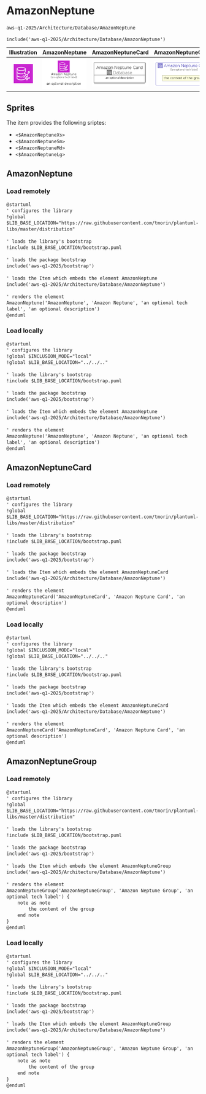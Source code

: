 # AmazonNeptune


```text
aws-q1-2025/Architecture/Database/AmazonNeptune
```

```text
include('aws-q1-2025/Architecture/Database/AmazonNeptune')
```



| Illustration | AmazonNeptune | AmazonNeptuneCard | AmazonNeptuneGroup |
| :---: | :---: | :---: | :---: |
| ![illustration for Illustration](../../../aws-q1-2025/Architecture/Database/AmazonNeptune.png) | ![illustration for AmazonNeptune](../../../aws-q1-2025/Architecture/Database/AmazonNeptune.Local.png) | ![illustration for AmazonNeptuneCard](../../../aws-q1-2025/Architecture/Database/AmazonNeptuneCard.Local.png) | ![illustration for AmazonNeptuneGroup](../../../aws-q1-2025/Architecture/Database/AmazonNeptuneGroup.Local.png) |



## Sprites
The item provides the following sriptes:

- `<$AmazonNeptuneXs>`
- `<$AmazonNeptuneSm>`
- `<$AmazonNeptuneMd>`
- `<$AmazonNeptuneLg>`





## AmazonNeptune

### Load remotely
```plantuml
@startuml
' configures the library
!global $LIB_BASE_LOCATION="https://raw.githubusercontent.com/tmorin/plantuml-libs/master/distribution"

' loads the library's bootstrap
!include $LIB_BASE_LOCATION/bootstrap.puml

' loads the package bootstrap
include('aws-q1-2025/bootstrap')

' loads the Item which embeds the element AmazonNeptune
include('aws-q1-2025/Architecture/Database/AmazonNeptune')

' renders the element
AmazonNeptune('AmazonNeptune', 'Amazon Neptune', 'an optional tech label', 'an optional description')
@enduml
```

### Load locally
```plantuml
@startuml
' configures the library
!global $INCLUSION_MODE="local"
!global $LIB_BASE_LOCATION="../../.."

' loads the library's bootstrap
!include $LIB_BASE_LOCATION/bootstrap.puml

' loads the package bootstrap
include('aws-q1-2025/bootstrap')

' loads the Item which embeds the element AmazonNeptune
include('aws-q1-2025/Architecture/Database/AmazonNeptune')

' renders the element
AmazonNeptune('AmazonNeptune', 'Amazon Neptune', 'an optional tech label', 'an optional description')
@enduml
```

## AmazonNeptuneCard

### Load remotely
```plantuml
@startuml
' configures the library
!global $LIB_BASE_LOCATION="https://raw.githubusercontent.com/tmorin/plantuml-libs/master/distribution"

' loads the library's bootstrap
!include $LIB_BASE_LOCATION/bootstrap.puml

' loads the package bootstrap
include('aws-q1-2025/bootstrap')

' loads the Item which embeds the element AmazonNeptuneCard
include('aws-q1-2025/Architecture/Database/AmazonNeptune')

' renders the element
AmazonNeptuneCard('AmazonNeptuneCard', 'Amazon Neptune Card', 'an optional description')
@enduml
```

### Load locally
```plantuml
@startuml
' configures the library
!global $INCLUSION_MODE="local"
!global $LIB_BASE_LOCATION="../../.."

' loads the library's bootstrap
!include $LIB_BASE_LOCATION/bootstrap.puml

' loads the package bootstrap
include('aws-q1-2025/bootstrap')

' loads the Item which embeds the element AmazonNeptuneCard
include('aws-q1-2025/Architecture/Database/AmazonNeptune')

' renders the element
AmazonNeptuneCard('AmazonNeptuneCard', 'Amazon Neptune Card', 'an optional description')
@enduml
```

## AmazonNeptuneGroup

### Load remotely
```plantuml
@startuml
' configures the library
!global $LIB_BASE_LOCATION="https://raw.githubusercontent.com/tmorin/plantuml-libs/master/distribution"

' loads the library's bootstrap
!include $LIB_BASE_LOCATION/bootstrap.puml

' loads the package bootstrap
include('aws-q1-2025/bootstrap')

' loads the Item which embeds the element AmazonNeptuneGroup
include('aws-q1-2025/Architecture/Database/AmazonNeptune')

' renders the element
AmazonNeptuneGroup('AmazonNeptuneGroup', 'Amazon Neptune Group', 'an optional tech label') {
    note as note
        the content of the group
    end note
}
@enduml
```

### Load locally
```plantuml
@startuml
' configures the library
!global $INCLUSION_MODE="local"
!global $LIB_BASE_LOCATION="../../.."

' loads the library's bootstrap
!include $LIB_BASE_LOCATION/bootstrap.puml

' loads the package bootstrap
include('aws-q1-2025/bootstrap')

' loads the Item which embeds the element AmazonNeptuneGroup
include('aws-q1-2025/Architecture/Database/AmazonNeptune')

' renders the element
AmazonNeptuneGroup('AmazonNeptuneGroup', 'Amazon Neptune Group', 'an optional tech label') {
    note as note
        the content of the group
    end note
}
@enduml
```

